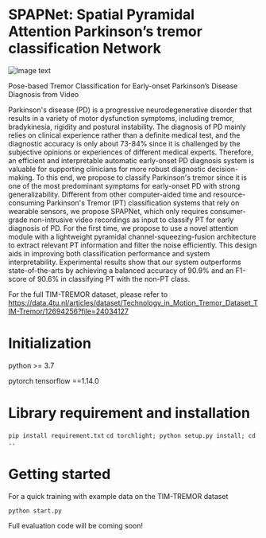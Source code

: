 # 

# SPAPNet: Spatial Pyramidal Attention Parkinson’s tremor classification Network
![Image text](https://github.com/mattz10966/SPAPNet/Framework.png)

Pose-based Tremor Classification for Early-onset Parkinson’s Disease Diagnosis from Video

Parkinson's disease (PD) is a progressive neurodegenerative disorder that results in a variety of motor dysfunction symptoms, including tremor, bradykinesia, rigidity and postural instability. The diagnosis of PD mainly relies on clinical experience rather than a definite medical test, and the diagnostic accuracy is only about 73-84% since it is challenged by the subjective opinions or experiences of different medical experts. Therefore, an efficient and interpretable automatic early-onset PD diagnosis system is valuable for supporting clinicians for more robust diagnostic decision-making. To this end, we propose to classify Parkinson's tremor since it is one of the most predominant symptoms for early-onset PD with strong generalizability. Different from other computer-aided time and resource-consuming Parkinson's Tremor (PT) classification systems that rely on wearable sensors, we propose SPAPNet, which only requires consumer-grade non-intrusive video recordings as input to classify PT for early diagnosis of PD. For the first time, we propose to use a novel attention module with a lightweight pyramidal channel-squeezing-fusion architecture to extract relevant PT information and filter the noise efficiently. This design aids in improving both classification performance and system interpretability. Experimental results show that our system outperforms state-of-the-arts by achieving a balanced accuracy of 90.9% and an F1-score of 90.6% in classifying PT with the non-PT class. 

For the full TIM-TREMOR dataset, please refer to https://data.4tu.nl/articles/dataset/Technology_in_Motion_Tremor_Dataset_TIM-Tremor/12694256?file=24034127


# Initialization
python >= 3.7

pytorch
tensorflow ==1.14.0

# Library requirement and installation
`
pip install requirement.txt
`
`
cd torchlight; python setup.py install; cd ..
`
# Getting started

For a quick training with example data on the TIM-TREMOR dataset
```
python start.py
```

Full evaluation code will be coming soon!


